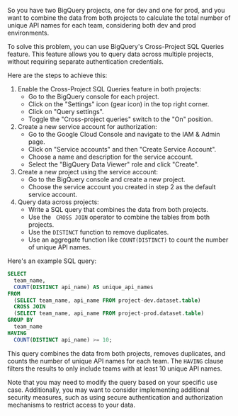 
So you have two BigQuery projects, one for dev and one for prod, and you want to combine the data from both projects to calculate the total number of unique API names for each team, considering both dev and prod environments.

To solve this problem, you can use BigQuery's Cross-Project SQL Queries feature. This feature allows you to query data across multiple projects, without requiring separate authentication credentials.

Here are the steps to achieve this:

1. Enable the Cross-Project SQL Queries feature in both projects:
	* Go to the BigQuery console for each project.
	* Click on the "Settings" icon (gear icon) in the top right corner.
	* Click on "Query settings".
	* Toggle the "Cross-project queries" switch to the "On" position.
2. Create a new service account for authorization:
	* Go to the Google Cloud Console and navigate to the IAM & Admin page.
	* Click on "Service accounts" and then "Create Service Account".
	* Choose a name and description for the service account.
	* Select the "BigQuery Data Viewer" role and click "Create".
3. Create a new project using the service account:
	* Go to the BigQuery console and create a new project.
	* Choose the service account you created in step 2 as the default service account.
4. Query data across projects:
	* Write a SQL query that combines the data from both projects.
	* Use the ` CROSS JOIN` operator to combine the tables from both projects.
	* Use the `DISTINCT` function to remove duplicates.
	* Use an aggregate function like `COUNT(DISTINCT)` to count the number of unique API names.

Here's an example SQL query:
```sql
SELECT 
  team_name, 
  COUNT(DISTINCT api_name) AS unique_api_names
FROM 
  (SELECT team_name, api_name FROM project-dev.dataset.table)
  CROSS JOIN 
  (SELECT team_name, api_name FROM project-prod.dataset.table)
GROUP BY 
  team_name
HAVING 
  COUNT(DISTINCT api_name) >= 10;
```
This query combines the data from both projects, removes duplicates, and counts the number of unique API names for each team. The `HAVING` clause filters the results to only include teams with at least 10 unique API names.

Note that you may need to modify the query based on your specific use case. Additionally, you may want to consider implementing additional security measures, such as using secure authentication and authorization mechanisms to restrict access to your data.
